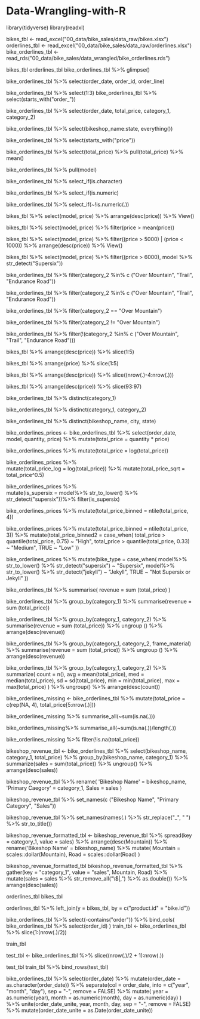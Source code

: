 # Data-Wrangling-with-R
library(tidyverse)
library(readxl)

bikes_tbl           <- read_excel("00_data/bike_sales/data_raw/bikes.xlsx")
orderlines_tbl      <- read_excel("00_data/bike_sales/data_raw/orderlines.xlsx")
bike_orderlines_tbl <- read_rds("00_data/bike_sales/data_wrangled/bike_orderlines.rds")

bikes_tbl
orderlines_tbl
bike_orderlines_tbl %>% glimpse()

bike_orderlines_tbl %>% 
    select(order_date, order_id, order_line) 

bike_orderlines_tbl %>% 
    select(1:3)
bike_orderlines_tbl %>%
    select(starts_with("order_"))

bike_orderlines_tbl %>%
    select(order_date, total_price, category_1, category_2)

bike_orderlines_tbl %>%
    select(bikeshop_name:state, everything())

bike_orderlines_tbl %>% 
    select(starts_with("price"))

bike_orderlines_tbl %>% 
    select(total_price) %>%
    pull(total_price) %>% 
    mean()

bike_orderlines_tbl %>%
    pull(model)

bike_orderlines_tbl %>%
    select_if(is.character)

bike_orderlines_tbl %>%
    select_if(is.numeric)

bike_orderlines_tbl %>%
    select_if(~!is.numeric(.))

bikes_tbl %>% 
    select(model, price) %>%
    arrange(desc(price)) %>%
    View()

bikes_tbl %>% 
    select(model, price) %>% 
    filter(price > mean(price)) 

bikes_tbl %>%
    select(model, price) %>%
    filter((price > 5000) | (price < 1000)) %>%
    arrange(desc(price)) %>%
    View()

bikes_tbl %>%
    select(model, price) %>%
    filter((price > 6000), 
           model %>% str_detect("Supersix"))
           

bike_orderlines_tbl %>% 
    filter(category_2 %in% c ("Over Mountain", "Trail", "Endurance Road"))


bike_orderlines_tbl %>% 
    filter(category_2 %in% c ("Over Mountain", "Trail", "Endurance Road"))

bike_orderlines_tbl %>%
    filter(category_2 == "Over Mountain")

bike_orderlines_tbl %>%
    filter(category_2 != "Over Mountain")  

bike_orderlines_tbl %>% 
    filter(!(category_2 %in% c ("Over Mountain", "Trail", "Endurance Road")))

bikes_tbl %>%
    arrange(desc(price)) %>%
    slice(1:5)

bikes_tbl %>%
    arrange(price) %>%
    slice(1:5)

bikes_tbl %>%
    arrange(desc(price)) %>%
    slice((nrow(.)-4:nrow(.)))

bikes_tbl %>%
    arrange(desc(price)) %>%
    slice(93:97)

bike_orderlines_tbl %>%
    distinct(category_1)

bike_orderlines_tbl %>%
    distinct(category_1, category_2)

bike_orderlines_tbl %>%
    distinct(bikeshop_name, city, state)

bike_orderlines_prices <- bike_orderlines_tbl %>%
    select(order_date, model, quantity, price) %>%
    mutate(total_price = quantity * price)

bike_orderlines_prices %>%
    mutate(total_price = log(total_price))

bike_orderlines_prices %>%    
    mutate(total_price_log = log(total_price)) %>%
    mutate(total_price_sqrt = total_price^0.5)

bike_orderlines_prices %>%  
    mutate(is_supersix = model%>% str_to_lower() %>% str_detect("supersix"))%>%
    filter(is_supersix)

bike_orderlines_prices %>%
    mutate(total_price_binned = ntile(total_price, 4))

bike_orderlines_prices %>%
    mutate(total_price_binned = ntile(total_price, 3)) %>%
    mutate(total_price_binned2 = case_when(
        total_price > quantile(total_price, 0.75) ~ "High", 
        total_price > quantile(total_price, 0.33) ~ "Medium",
        TRUE ~ "Low"
    ))

bike_orderlines_prices %>%
    mutate(bike_type = case_when(
        model%>% str_to_lower() %>% str_detect("supersix") ~ "Supersix",
        model%>% str_to_lower() %>% str_detect("jekyll") ~ "Jekyll",
        TRUE ~ "Not Supersix or Jekyll"
    ))

bike_orderlines_tbl %>%
    summarise(
        revenue = sum (total_price)
    )

bike_orderlines_tbl %>%
    group_by(category_1) %>%
    summarise(revenue = sum (total_price))

bike_orderlines_tbl %>%
    group_by(category_1, category_2) %>%
    summarise(revenue = sum (total_price)) %>%
    ungroup () %>%
    arrange(desc(revenue))


bike_orderlines_tbl %>%
    group_by(category_1, category_2, frame_material) %>%
    summarise(revenue = sum (total_price)) %>%
    ungroup () %>%
    arrange(desc(revenue))

bike_orderlines_tbl %>%
    group_by(category_1, category_2) %>%
    summarize(
        count = n(),
        avg = mean(total_price),
        med = median(total_price),
        sd  = sd(total_price), 
        min = min(total_price),
        max = max(total_price)
    ) %>%
    ungroup() %>%
    arrange(desc(count))

bike_orderlines_missing <- bike_orderlines_tbl %>%
    mutate(total_price = c(rep(NA, 4), total_price[5:nrow(.)]))

bike_orderlines_missing %>%
    summarise_all(~sum(is.na(.)))

bike_orderlines_missing%>%
    summarise_all(~sum(is.na(.))/length(.))

bike_orderlines_missing %>%
    filter(!is.na(total_price))

bikeshop_revenue_tbl <- bike_orderlines_tbl %>%
    select(bikeshop_name, category_1, total_price) %>%
    group_by(bikeshop_name, category_1) %>%
    summarize(sales = sum(total_price)) %>%
    ungroup() %>% 
    arrange(desc(sales))

bikeshop_revenue_tbl %>%
    rename(
        'Bikeshop Name' = bikeshop_name,
        'Primary Caegory' = category_1,
        Sales = sales
    )

bikeshop_revenue_tbl %>%
    set_names(c ("Bikeshop Name", "Primary Category", "Sales"))

bikeshop_revenue_tbl %>%
    set_names(names(.) %>% str_replace("_", " ") %>% str_to_title())

bikeshop_revenue_formatted_tbl <- bikeshop_revenue_tbl %>%
    spread(key = category_1, value = sales) %>%
    arrange(desc(Mountain)) %>%
    rename('Bikeshop Name' = bikeshop_name) %>%
    mutate(
        Mountain = scales::dollar(Mountain),
        Road = scales::dollar(Road)
        )

bikeshop_revenue_formatted_tbl
bikeshop_revenue_formatted_tbl %>%
    gather(key = "category_1", value = "sales", Mountain, Road) %>%
    mutate(sales = sales %>% str_remove_all("\\$|,") %>% as.double()) %>%
    arrange(desc(sales))

orderlines_tbl
bikes_tbl

orderlines_tbl %>% 
    left_join(y = bikes_tbl, by = c("product.id" = "bike.id"))

bike_orderlines_tbl %>%
    select(-contains("order")) %>%
    bind_cols(
        bike_orderlines_tbl %>% select(order_id)
    )
train_tbl <- bike_orderlines_tbl %>%
    slice(1:(nrow(.)/2))

train_tbl

test_tbl <- bike_orderlines_tbl %>%
    slice((nrow(.)/2 + 1):nrow(.))

test_tbl
train_tbl %>% 
    bind_rows(test_tbl)

bike_orderlines_tbl %>%
    select(order_date)  %>%
    mutate(order_date = as.character(order_date)) %>%
    separate(col = order_date, into = c("year", "month", "day"), sep = "-", remove = FALSE) %>%
    mutate(
        year = as.numeric(year),
        month = as.numeric(month), 
        day = as.numeric(day)
    ) %>%
    unite(order_date_unite, year, month, day, sep = "-", remove = FALSE) %>%
    mutate(order_date_unite = as.Date(order_date_unite))
        
